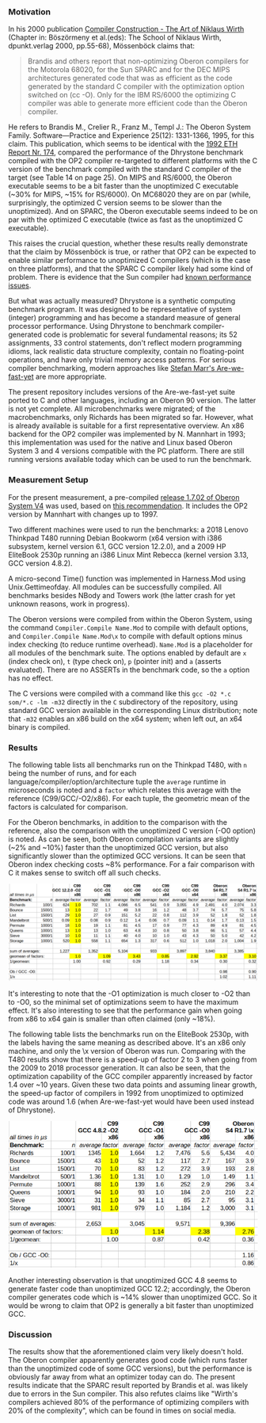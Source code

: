 ### Motivation

In his 2000 publication [Compiler Construction - The Art of Niklaus Wirth](https://ssw.jku.at/Research/Papers/Moe00b.html) (Chapter in: Böszörmeny et al.(eds): The School of Niklaus Wirth, dpunkt.verlag 2000, pp.55-68), Mössenböck claims that:

> Brandis and others report that non-optimizing Oberon compilers for the Motorola 68020, for the Sun
> SPARC and for the DEC MIPS architectures generated code that was as
> efficient as the code generated by the standard C compiler with the
> optimization option switched on (cc -O). Only for the IBM RS/6000 the
> optimizing C compiler was able to generate more efficient code than the
> Oberon compiler.

He refers to Brandis M., Crelier R., Franz M., Templ J.: The Oberon System Family. Software—Practice and Experience 25(12): 1331-1366, 1995, for this claim. This publication, which seems to be identical with the [1992 ETH Report Nr. 174](https://www.research-collection.ethz.ch/handle/20.500.11850/68908), compared the performance of the Dhrystone benchmark compiled with the OP2 compiler re-targeted to different platforms with the C version of the benchmark compiled with the standard C compiler of the target (see Table 14 on page 25). On MIPS and RS/6000, the Oberon executable seems to be a bit faster than the unoptimized C executable (~30% for MIPS, ~15% for RS/6000). On MC68020 they are on par (while, surprisingly, the optimized C version seems to be slower than the unoptimized). And on SPARC, the Oberon executable seems indeed to be on par with the optimized C executable (twice as fast as the unoptimized C executable). 

This raises the crucial question, whether these results really demonstrate that the claim by Mössenböck is true, or rather that OP2 can be expected to enable similar performance to unoptimized C compilers (which is the case on three platforms), and that the SPARC C compiler likely had some kind of problem. There is evidence that the Sun compiler had [known performance issues](https://web.archive.org/web/20240424052158/http://impact.crhc.illinois.edu/shared/report/ms-thesis-roland-ouellette.pdf). 

But what was actually measured? Dhrystone is a synthetic computing benchmark program. It was designed to be representative of system (integer) programming and has become a standard measure of general processor performance. Using Dhrystone to benchmark compiler-generated code is problematic for several fundamental reasons; its 52 assignments, 33 control statements, don't reflect modern programming idioms, lack realistic data structure complexity, contain no floating-point operations, and have only trivial memory access patterns. For serious compiler benchmarking, modern approaches like [Stefan Marr's Are-we-fast-yet](https://stefan-marr.de/downloads/dls16-marr-et-al-cross-language-compiler-benchmarking-are-we-fast-yet.pdf) are more appropriate. 

The present repository includes versions of the Are-we-fast-yet suite ported to C and other languages, including an Oberon 90 version. The latter is not yet complete. All microbenchmarks were migrated; of the macrobenchmarks, only Richards has been migrated so far. However, what is already available is suitable for a first representative overview. An x86 backend for the OP2 compiler was implemented by N. Mannhart in 1993; this implementation was used for the native and Linux based Oberon System 3 and 4 versions compatible with the PC platform. There are still running versions available today which can be used to run the benchmark. 

### Measurement Setup

For the present measurement, a pre-compiled [release 1.7.02 of Oberon System V4](https://sourceforge.net/projects/oberon/files/Oberon%20V4%20for%20GNU_Linux/) was used, based on [this recommendation](https://lists.inf.ethz.ch/pipermail/oberon/2025/017061.html). It includes the OP2 version by Mannhart with changes up to 1997.

Two different machines were used to run the benchmarks: a 2018 Lenovo Thinkpad T480 running Debian Bookworm (x64 version with i386 subsystem, kernel version 6.1, GCC version 12.2.0), and a 2009 HP EliteBook 2530p running an i386 Linux Mint Rebecca (kernel version 3.13, GCC version 4.8.2). 

A micro-second Time() function was implemented in Harness.Mod using Unix.Gettimeofday. All modules can be successfully compiled. All benchmarks besides NBody and Towers work (the latter crash for yet unknown reasons, work in progress).

The Oberon versions were compiled from within the Oberon System, using the command `Compiler.Compile Name.Mod` to compile with default options, and `Compiler.Compile Name.Mod\x` to compile with default options minus index checking (to reduce runtime overhead). `Name.Mod` is a placeholder for all modules of the benchmark suite. The options enabled by default are `x` (index check on), `t` (type check on), `p` (pointer init) and `a` (asserts evaluated). There are no ASSERTs in the benchmark code, so the `a` option has no effect.

The C versions were compiled with a command like this `gcc -O2 *.c som/*.c -lm -m32` directly in the `C` subdirectory of the repository, using standard GCC version available in the corresponding Linux distribution; note that `-m32` enables an x86 build on the x64 system; when left out, an x64 binary is compiled.

### Results

The following table lists all benchmarks run on the Thinkpad T480, with `n` being the number of runs, and for each language/compiler/option/architecture tuple the `average` runtime in microseconds is noted and a `factor` which relates this average with the reference (C99/GCC/-O2/x86). For each tuple, the geometric mean of the factors is calculated for comparison.

For the Oberon benchmarks, in addition to the comparison with the reference, also the comparison with the unoptimized C version (-O0 option) is noted. As can be seen, both Oberon 
compilation variants are slightly (~2% and ~10%) faster than the unoptimized GCC version, but also significantly slower than the optimized GCC versions. It can be seen that Oberon 
index checking costs ~8% performance. For a fair comparison with C it makes sense to switch off all such checks.

![Thinkpad results](./ThinkpadResults.png)

It's interesting to note that the -O1 optimization is much closer to -O2 than to -O0, so the minimal set of optimizations seem to have the maximum effect. It's also interesting to see that the performance gain when going from x86 to x64 gain is smaller than often claimed (only ~18%).


The following table lists the benchmarks run on the EliteBook 2530p, with the labels having the same meaning as described above. It's an x86 only machine, and only the \x version 
of Oberon was run. Comparing with the T480 results show that there is a speed-up of factor 2 to 3 when going from the 2009 to 2018 processor generation. It can also be seen, that
the optimization capability of the GCC compiler apparently increased by factor 1.4 over ~10 years. Given these two data points and assuming linear growth, the speed-up factor
of compilers in 1992 from unoptimized to optimized code was around 1.6 (when Are-we-fast-yet would have been used instead of Dhrystone). 

![EliteBook results](./EliteBookResults.png)

Another interesting observation is that unoptimized GCC 4.8 seems to generate faster code than unoptimized GCC 12.2; accordingly, the Oberon compiler generates code which is
~14% slower than unoptimized GCC. So it would be wrong to claim that OP2 is generally a bit faster than unoptimized GCC.

### Discussion

The results show that the aforementioned claim very likely doesn't hold. The Oberon compiler apparently generates good code (which runs faster than the unoptimized code of 
some GCC versions), but the performance is obviously far away from what an optimizer today can do. 
The present results indicate that the SPARC result reported by Brandis et al. was likely due to errors in the Sun compiler. 
This also refutes claims like "Wirth's compilers achieved 80% of the performance of optimizing compilers with 20% of the complexity", which can be found in 
times on social media. 
